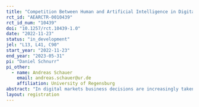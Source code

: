 ```yaml
---
title: "Competition Between Human and Artificial Intelligence in Digital Markets: An Experimental Analysis"
rct_id: "AEARCTR-0010439"
rct_id_num: "10439"
doi: "10.1257/rct.10439-1.0"
date: "2022-11-23"
status: "in_development"
jel: "L13, L41, C90"
start_year: "2022-11-23"
end_year: "2023-05-31"
pi: "Daniel Schnurr"
pi_other:
  - name: Andreas Schauer
    email: andreas.schauer@ur.de
    affiliation: University of Regensburg
abstract: "In digital markets business decisions are increasingly taken by artificial intelligence (AI). Especially in e-commerce, a growing share of retailers uses AI-driven algorithmic pricing, whereas remaining vendors rely on manual price setting. However, policymakers have raised concerns about anti-competitive tacit collusion between humans and AI that could allow firms to soften competition. Therefore, we empirically investigate outcomes that arise when humans and AI repeatedly interact in digital markets. Based on an economic laboratory experiment in near real-time, we compare the degree of tacit collusion in duopoly markets across settings with different decision makers and settings with different degrees of algorithmic decision support for human decision makers. In a between-subjects treatment design we systematically vary (i) the decision makers in a market between humans only, algorithms only and mixed market settings where humans and algorithms compete; and (ii) whether human participants receive decision support from an AI-driven pricing algorithm. Altogether, our study sheds light on competition in digital markets where AI plays an increasingly important role and thus bears timely policy and managerial implications."
layout: registration
---
```


